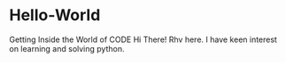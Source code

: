# Hello-World
Getting Inside the World of CODE
Hi There!
Rhv here. I have keen interest on learning and solving python.
